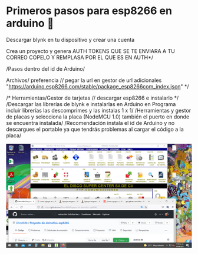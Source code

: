# Primeros pasos para esp8266 en arduino 🚀

Descargar blynk en tu dispositivo y crear una cuenta

Crea un proyecto y genera AUTH TOKENS QUE SE TE ENVIARA A TU CORREO COPELO Y REMPLASA POR EL QUE ES EN AUTH*/

/Pasos dentro del id de Arduino/

Archivos/ preferencia
// pegar la url en gestor de url adicionales "https://arduino.esp8266.com/stable/package_esp8266com_index.json" */

/* Herramientas/Gestor de tarjetas // descargar esp8266 e instalarlo */
/Descargar las librerías de blynk e instalarlas en Arduino en Programa incluir librerías las descomprimes y las instalas 1 x 1/
/Herramientas y gestor de placas y selecciona la placa (NodeMCU 1.0) también el puerto en donde se encuentra instalada/
/Recomendación instala el id de Arduino y no descargues el portable ya que tendrás problemas al cargar el código a la placa/


 <p align="center"><img src="https://github.com/Ghost68b/Proyecto-de-domotica-esp8266/blob/2806db5af1f970e5861bd315bad3a22c755558d0/prue.png"/></p> 


